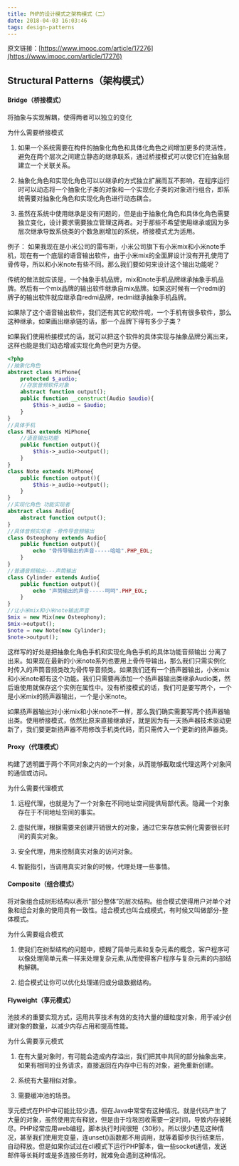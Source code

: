 ```yaml
---
title: PHP的设计模式之架构模式（二）
date: 2018-04-03 16:03:46
tags: design-patterns
---
```

原文链接：[https://www.imooc.com/article/17276](https://www.imooc.com/article/17276)

## Structural Patterns（架构模式）
#### Bridge（桥接模式）
将抽象与实现解耦，使得两者可以独立的变化

为什么需要桥接模式

1. 如果一个系统需要在构件的抽象化角色和具体化角色之间增加更多的灵活性，避免在两个层次之间建立静态的继承联系，通过桥接模式可以使它们在抽象层建立一个关联关系。

2. 抽象化角色和实现化角色可以以继承的方式独立扩展而互不影响，在程序运行时可以动态将一个抽象化子类的对象和一个实现化子类的对象进行组合，即系统需要对抽象化角色和实现化角色进行动态耦合。

3. 虽然在系统中使用继承是没有问题的，但是由于抽象化角色和具体化角色需要独立变化，设计要求需要独立管理这两者。对于那些不希望使用继承或因为多层次继承导致系统类的个数急剧增加的系统，桥接模式尤为适用。

例子：
如果我现在是小米公司的雷布斯，小米公司旗下有小米mix和小米note手机，现在有一个底层的语音输出软件，由于小米mix的全面屏设计没有开孔使用了骨传导，所以和小米note有些不同。那么我们要如何来设计这个输出功能呢？
<!-- more -->
传统的做法就应该是，一个抽象手机品牌，mix和note手机品牌继承抽象手机品牌。然后有一个mix品牌的输出软件继承自mix品牌。如果这时候有一个redmi的牌子的输出软件就应继承自redmi品牌，redmi继承抽象手机品牌。

如果除了这个语音输出软件，我们还有其它的软件呢，一个手机有很多软件，那么这种继承，如果画出继承链的话，那一个品牌下得有多少子类？

如果我们使用桥接模式的话，就可以把这个软件的具体实现与抽象品牌分离出来，这样也能是我们动态增减实现化角色时更为方便。
```php
<?php 
//抽象化角色 
abstract class MiPhone{
    protected $_audio;
    //存放音频软件对象
    abstract function output();
    public function __construct(Audio $audio){
        $this->_audio = $audio;
    }
} 
//具体手机
class Mix extends MiPhone{ 
    //语音输出功能
    public function output(){
        $this->_audio->output();
    }
} 
class Note extends MiPhone{
    public function output(){
        $this->_audio->output();
    }
} 
//实现化角色 功能实现者
abstract class Audio{
    abstract function output();
} 
//具体音频实现者 -骨传导音频输出
class Osteophony extends Audio{
    public function output(){
        echo "骨传导输出的声音-----哈哈".PHP_EOL;
    }
} 
//普通音频输出---声筒输出
class Cylinder extends Audio{
    public function output(){
        echo "声筒输出的声音-----呵呵".PHP_EOL;
    }
} 
//让小米mix和小米note输出声音
$mix = new Mix(new Osteophony);
$mix->output();
$note = new Note(new Cylinder);
$note->output();
```
这样写的好处是把抽象化角色手机和实现化角色手机的具体功能音频输出 分离了出来。如果现在最新的小米note系列也要用上骨传导输出，那么我们只需实例化时传入的声筒音频类改为骨传导音频类。如果我们还有一个扬声器输出，小米mix和小米note都有这个功能。我们只需要再添加一个扬声器输出类继承Audio类，然后谁使用就保存这个实例在属性中。没有桥接模式的话，我们可是要写两个，一个是小米mix的扬声器输出，一个是小米note。

如果扬声器输出对小米mix和小米note不一样，那么我们确实需要写两个扬声器输出类。使用桥接模式，依然比原来直接继承好，就是因为有一天扬声器技术驱动更新了，我们要更新扬声器不用修改手机类代码，而只需传入一个更新的扬声器类。
#### Proxy（代理模式）
构建了透明置于两个不同对象之内的一个对象，从而能够截取或代理这两个对象间的通信或访问。

为什么需要代理模式

1. 远程代理，也就是为了一个对象在不同地址空间提供局部代表。隐藏一个对象存在于不同地址空间的事实。

2. 虚拟代理，根据需要来创建开销很大的对象，通过它来存放实例化需要很长时间的真实对象。

3. 安全代理，用来控制真实对象的访问对象。

4. 智能指引，当调用真实对象的时候，代理处理一些事情。

#### Composite（组合模式）
将对象组合成树形结构以表示“部分整体”的层次结构。组合模式使得用户对单个对象和组合对象的使用具有一致性。组合模式也叫合成模式，有时候又叫做部分-整体模式。

为什么需要组合模式

1. 使我们在树型结构的问题中，模糊了简单元素和复杂元素的概念，客户程序可以像处理简单元素一样来处理复杂元素,从而使得客户程序与复杂元素的内部结构解耦。

2. 组合模式让你可以优化处理递归或分级数据结构。

#### Flyweight（享元模式）
池技术的重要实现方式，运用共享技术有效的支持大量的细粒度对象，用于减少创建对象的数量，以减少内存占用和提高性能。

为什么需要享元模式

1. 在有大量对象时，有可能会造成内存溢出，我们把其中共同的部分抽象出来，如果有相同的业务请求，直接返回在内存中已有的对象，避免重新创建。

2. 系统有大量相似对象。

3. 需要缓冲池的场景。

享元模式在PHP中可能比较少遇，但在Java中常常有这种情况。就是代码产生了大量的对象，虽然使用完有释放，但是由于垃圾回收需要一定时间，导致内存被耗尽。PHP经常应用web编程，脚本执行时间很短（30秒）。所以很少遇见这种情况，甚至我们使用完变量，连unset()函数都不用调用，就等着脚步执行结束后，自动释放。但是如果你试过在cli模式下运行PHP脚本，做一些socket通信，发送邮件等长耗时或是多连接任务时，就难免会遇到这种情况。